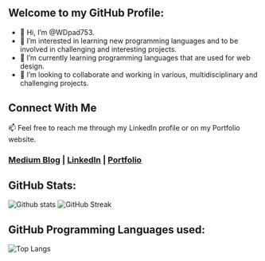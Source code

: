 

## Welcome to my GitHub Profile:
- 👋 Hi, I’m @WDpad753.
- 👀 I’m interested in learning new programming languages and to be involved in challenging and interesting projects.
- 🌱 I’m currently learning programming languages that are used for web design.
- 💞️ I’m looking to collaborate and working in various, multidisciplinary and challenging projects.

## Connect With Me
📫 Feel free to reach me through my LinkedIn profile or on my Portfolio website.
 ### [Medium Blog](https://medium.com/@MMA611)  |  [LinkedIn](https://uk.linkedin.com/in/mohamed-mohamed-ahmed-b711a7127) | [Portfolio](https://mmaengtech.wixsite.com/mmaengtech.)

## GitHub Stats:
![Github stats](https://github-readme-stats.vercel.app/api?username=WDpad753&theme=gradient&show_icons=true&count_private=true)
![GitHub Streak](https://streak-stats.demolab.com/?user=WDpad753)

## GitHub Programming Languages used:
![Top Langs](https://github-readme-stats.vercel.app/api/top-langs/?username=WDpad753)

<!---
WDpad753/WDpad753 is a ✨ special ✨ repository because its `README.md` (this file) appears on your GitHub profile.
You can click the Preview link to take a look at your changes.
--->
